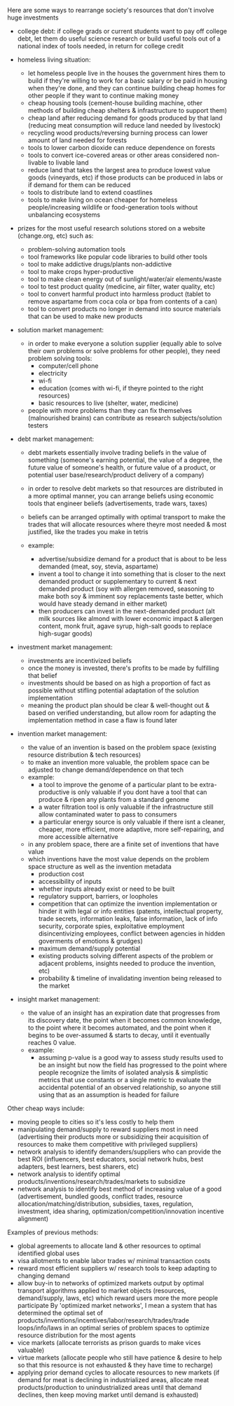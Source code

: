 Here are some ways to rearrange society's resources that don't involve huge investments

- college debt: if college grads or current students want to pay off college debt, let them do useful science research or build useful tools out of a national index of tools needed, in return for college credit

- homeless living situation: 
	- let homeless people live in the houses the government hires them to build if they're willing to work for a basic salary or be paid in housing when they're done, and they can continue building cheap homes for other people if they want to continue making money
	- cheap housing tools (cement-house building machine, other methods of building cheap shelters & infrastructure to support them)
	- cheap land after reducing demand for goods produced by that land (reducing meat consumption will reduce land needed by livestock)
	- recycling wood products/reversing burning process can lower amount of land needed for forests
	- tools to lower carbon dioxide can reduce dependence on forests
	- tools to convert ice-covered areas or other areas considered non-livable to livable land
	- reduce land that takes the largest area to produce lowest value goods (vineyards, etc) if those products can be produced in labs or if demand for them can be reduced
	- tools to distribute land to extend coastlines
	- tools to make living on ocean cheaper for homeless people/increasing wildlife or food-generation tools without unbalancing ecosystems

- prizes for the most useful research solutions stored on a website (change.org, etc) such as:
	- problem-solving automation tools
	- tool frameworks like popular code libraries to build other tools
	- tool to make addictive drugs/plants non-addictive
	- tool to make crops hyper-productive
	- tool to make clean energy out of sunlight/water/air elements/waste
	- tool to test product quality (medicine, air filter, water quality, etc)
	- tool to convert harmful product into harmless product (tablet to remove aspartame from coca cola or bpa from contents of a can)
	- tool to convert products no longer in demand into source materials that can be used to make new products

- solution market management:
	- in order to make everyone a solution supplier (equally able to solve their own problems or solve problems for other people), they need problem solving tools:
		- computer/cell phone
		- electricity
		- wi-fi
		- education (comes with wi-fi, if theyre pointed to the right resources)
		- basic resources to live (shelter, water, medicine)
	- people with more problems than they can fix themselves (malnourished brains) can contribute as research subjects/solution testers

- debt market management:
	- debt markets essentially involve trading beliefs in the value of something (someone's earning potential, the value of a degree, the future value of someone's health, or future value of a product, or potential user base/research/product delivery of a company)
	- in order to resolve debt markets so that resources are distributed in a more optimal manner, you can arrange beliefs using economic tools that engineer beliefs (advertisements, trade wars, taxes)
	- beliefs can be arranged optimally with optimal transport to make the trades that will allocate resources where theyre most needed & most justified, like the trades you make in tetris

	- example: 
		- advertise/subsidize demand for a product that is about to be less demanded 
			(meat, soy, stevia, aspartame) 
		- invent a tool to change it into something that is closer to the next demanded product or supplementary to current & next demanded product
			(soy with allergen removed, seasoning to make both soy & imminent soy replacements taste better, which would have steady demand in either market)
		- then producers can invest in the next-demanded product 
			(alt milk sources like almond with lower economic impact & allergen content, monk fruit, agave syrup, high-salt goods to replace high-sugar goods)

- investment market management:
	- investments are incentivized beliefs
	- once the money is invested, there's profits to be made by fulfilling that belief
	- investments should be based on as high a proportion of fact as possible without stifling potential adaptation of the solution implementation
	- meaning the product plan should be clear & well-thought out & based on verified understanding, but allow room for adapting the implementation method in case a flaw is found later

- invention market management:
	- the value of an invention is based on the problem space (existing resource distribution & tech resources)
	- to make an invention more valuable, the problem space can be adjusted to change demand/dependence on that tech
	- example:
		- a tool to improve the genome of a particular plant to be extra-productive is only valuable if you dont have a tool that can produce & ripen any plants from a standard genome
		- a water filtration tool is only valuable if the infrastructure still allow contaminated water to pass to consumers
		- a particular energy source is only valuable if there isnt a cleaner, cheaper, more efficient, more adaptive, more self-repairing, and more accessible alternative
	- in any problem space, there are a finite set of inventions that have value
	- which inventions have the most value depends on the problem space structure as well as the invention metadata
		- production cost
		- accessibility of inputs
		- whether inputs already exist or need to be built
		- regulatory support, barriers, or loopholes
		- competition that can optimize the invention implementation or hinder it with legal or info entities (patents, intellectual property, trade secrets, information leaks, false information, lack of info security, corporate spies, exploitative employment disincentivizing employees, conflict between agencies in hidden goverments of emotions & grudges)
		- maximum demand/supply potential
		- existing products solving different aspects of the problem or adjacent problems, insights needed to produce the invention, etc)
		- probability & timeline of invalidating invention being released to the market

- insight market management:
	- the value of an insight has an expiration date that progresses from its discovery date, the point when it becomes common knowledge, to the point where it becomes automated, and the point when it begins to be over-assumed & starts to decay, until it eventually reaches 0 value.
	- example:
		- assuming p-value is a good way to assess study results used to be an insight but now the field has progressed to the point where people recognize the limits of isolated analysis & simplistic metrics that use constants or a single metric to evaluate the accidental potential of an observed relationship, so anyone still using that as an assumption is headed for failure


Other cheap ways include:
- moving people to cities so it's less costly to help them
- manipulating demand/supply to reward suppliers most in need (advertising their products more or subsidizing their acquisition of resources to make them competitive with privileged suppliers)
- network analysis to identify demanders/suppliers who can provide the best ROI (influencers, best educators, social network hubs, best adapters, best learners, best sharers, etc)
- network analysis to identify optimal products/inventions/research/trades/markets to subsidize
- network analysis to identify best method of increasing value of a good (advertisement, bundled goods, conflict trades, resource allocation/matching/distribution, subsidies, taxes, regulation, investment, idea sharing, optimization/competition/innovation incentive alignment)

Examples of previous methods:
- global agreements to allocate land & other resources to optimal identified global uses
- visa allotments to enable labor trades w/ minimal transaction costs
- reward most efficient suppliers w/ research tools to keep adapting to changing demand
- allow buy-in to networks of optimized markets output by optimal transport algorithms applied to market objects (resources, demand/supply, laws, etc) which reward users more the more people participate
	By 'optimized market networks', I mean a system that has determined the optimal set of products/inventions/incentives/labor/research/trades/trade loops/info/laws in an optimal series of problem spaces to optimize resource distribution for the most agents
- vice markets (allocate terrorists as prison guards to make vices valuable)
- virtue markets (allocate people who still have patience & desire to help so that this resource is not exhausted & they have time to recharge)
- applying prior demand cycles to allocate resources to new markets (if demand for meat is declining in industrialized areas, allocate meat products/production to unindustrialized areas until that demand declines, then keep moving market until demand is exhausted)
